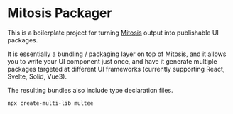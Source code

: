 # Mitosis Packager

This is a boilerplate project for turning [Mitosis](https://github.com/BuilderIO/mitosis/tree/main/docs) output into publishable UI packages.

It is essentially a bundling / packaging layer on top of Mitosis, and it allows you to write your UI component just once, and have it generate multiple packages targeted at different UI frameworks (currently supporting React, Svelte, Solid, Vue3).

The resulting bundles also include type declaration files.

```
npx create-multi-lib multee
```

